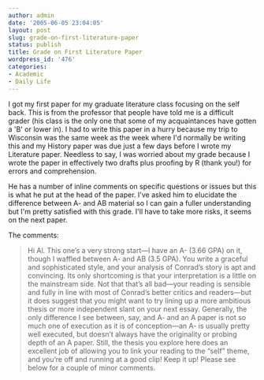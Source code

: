 ```yaml
---
author: admin
date: '2005-06-05 23:04:05'
layout: post
slug: grade-on-first-literature-paper
status: publish
title: Grade on First Literature Paper
wordpress_id: '476'
categories:
- Academic
- Daily Life
---
```


I got my first paper for my graduate literature class focusing on the
self back. This is from the professor that people have told me is a
difficult grader (his class is the only one that some of my
acquaintances have gotten a 'B' or lower in). I had to write this paper
in a hurry because my trip to Wisconsin was the same week as the week
where I'd normally be writing this and my History paper was due just a
few days before I wrote my Literature paper. Needless to say, I was
worried about my grade because I wrote the paper in effectively two
drafts plus proofing by R (thank you!) for errors and comprehension.

He has a number of inline comments on specific questions or issues but
this is what he put at the head of the paper. I've asked him to
elucidate the difference between A- and AB material so I can gain a
fuller understanding but I'm pretty satisfied with this grade. I'll have
to take more risks, it seems on the next paper.

The comments:

> Hi Al. This one’s a very strong start—I have an A- (3.66 GPA) on it,
> though I waffled between A- and AB (3.5 GPA). You write a graceful and
> sophisticated style, and your analysis of Conrad’s story is apt and
> convincing. Its only shortcoming is that your interpretation is a
> little on the mainstream side. Not that that’s all bad—your reading is
> sensible and fully in line with most of Conrad’s better critics and
> readers—but it does suggest that you might want to try lining up a
> more ambitious thesis or more independent slant on your next essay.
> Generally, the only difference I see between, say, and A- and an A
> paper is not so much one of execution as it is of conception—an A- is
> usually pretty well executed, but doesn’t always have the originality
> or probing depth of an A paper. Still, the thesis you explore here
> does an excellent job of allowing you to link your reading to the
> “self” theme, and you’re off and running at a good clip! Keep it up!
> Please see below for a couple of minor comments.
